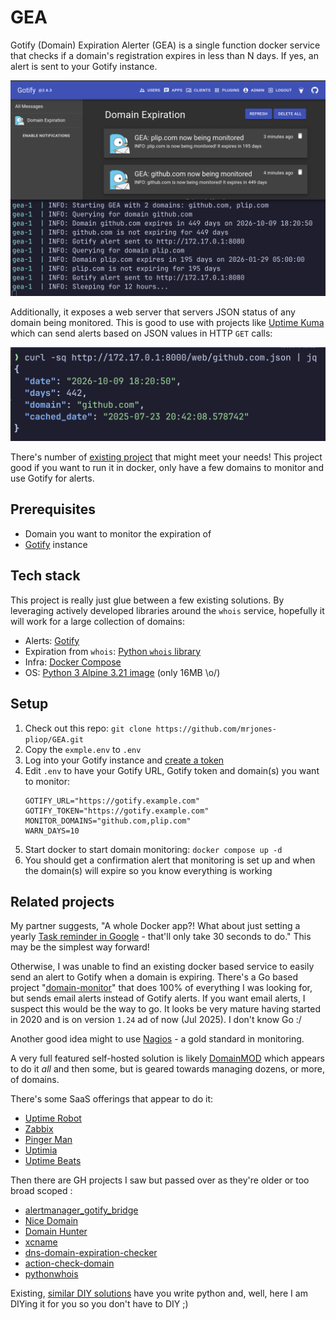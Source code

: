 
# GEA

Gotify (Domain) Expiration Alerter (GEA) is a single function docker service that checks if a domain's registration expires in less than N days. If yes, an alert is sent to your Gotify instance.

![gea.png](gea.png)

Additionally, it exposes a web server that servers JSON status of any domain being monitored.  This is good to use with projects like [Uptime Kuma](https://uptime.kuma.pet/) which can send alerts based on JSON values in HTTP `GET` calls:

![GET.png](GET.png)

There's number of [existing project](#related-projects) that might meet your needs! This project good if you want to run it in docker, only have a few domains to monitor and use Gotify for alerts.

## Prerequisites 

* Domain you want to monitor the expiration of
* [Gotify](https://gotify.net/) instance

## Tech stack

This project is really just glue between a few existing solutions. By leveraging actively developed libraries around the `whois` service, hopefully it will work for a large collection of domains:

* Alerts: [Gotify](https://gotify.net/)
* Expiration from `whois`: [Python `whois` library](https://github.com/richardpenman/whois) 
* Infra: [Docker Compose](https://docs.docker.com/compose/)
* OS: [Python 3 Alpine 3.21 image](https://hub.docker.com/layers/library/python/3-alpine3.22/images/sha256-778926a6529b5f41161c65f0b4cbb0cabaab8d597051d3504b3b207f21a0a58e) (only 16MB \o/)

## Setup

1. Check out this repo: `git clone https://github.com/mrjones-pliop/GEA.git`
2. Copy the `exmple.env` to `.env`
3. Log into your Gotify instance and [create a token](https://gotify.net/docs/pushmsg) 
4. Edit `.env` to have your Gotify URL, Gotify token and domain(s) you want to monitor:
    ```shell
   GOTIFY_URL="https://gotify.example.com"
   GOTIFY_TOKEN="https://gotify.example.com"
   MONITOR_DOMAINS="github.com,plip.com"
   WARN_DAYS=10
   ```
5. Start docker to start domain monitoring: `docker compose up -d` 
6. You should get a confirmation alert that monitoring is set up and when the domain(s) will expire so you know everything is working

## Related projects

My partner suggests, "A whole Docker app?!  What about just setting a yearly [Task reminder in Google](https://support.google.com/tasks/answer/7675772?hl=en) - that'll only take 30 seconds to do." This may be the simplest way forward!

Otherwise, I was unable to find an existing docker based service to easily send an alert to Gotify when a domain is expiring.  There's a Go based project "[domain-monitor](https://github.com/nwesterhausen/domain-monitor)" that does 100% of everything I was looking for, but sends email alerts instead of Gotify alerts.  If you want email alerts, I suspect this would be the way to go. It looks be very mature having started in 2020 and is on version `1.24` ad of now (Jul 2025). I don't know Go :/

Another good idea might to use [Nagios](https://support.nagios.com/forum/viewtopic.php?t=61028) - a gold standard in monitoring.

A very full featured self-hosted solution is likely [DomainMOD](https://domainmod.org/) which appears to do it _all_ and then some, but is geared towards managing dozens, or more, of domains.    

There's some SaaS offerings that appear to do it:
* [Uptime Robot](https://uptimerobot.com/domain-expiration-monitoring/)
* [Zabbix](https://blog.devgenius.io/monitoring-domain-expiry-with-zabbix-and-python-32c9952b6794)
* [Pinger Man](https://pingerman.com/monitoring/domain)
* [Uptimia](https://www.uptimia.com/domain-monitoring)
* [Uptime Beats](https://uptimebeats.com/tools/domain-expiry-checker)

Then there are GH projects I saw but passed over as they're older or too broad scoped :
* [alertmanager_gotify_bridge](https://github.com/DRuggeri/alertmanager_gotify_bridge) 
* [Nice Domain](https://www.nicedomain.com/blog/domain-names/domain-name-expiration-notifications-and-reminders/)
* [Domain Hunter](https://github.com/threatexpress/domainhunter)
* [xcname](https://github.com/mandatoryprogrammer/xcname)
* [dns-domain-expiration-checker](https://github.com/Matty9191/dns-domain-expiration-checker)
* [action-check-domain](https://github.com/codex-team/action-check-domain)
* [pythonwhois](https://github.com/joepie91/python-whois)

Existing, [similar DIY solutions](https://solutionamardba.medium.com/monitoring-domain-expiry-and-domain-ssl-status-for-100-of-domains-and-save-in-csv-part-ii-ff87317d8220) have you write python and, well, here I am DIYing it for you so you don't have to DIY ;)